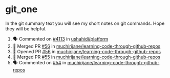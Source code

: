 # git_one
In the git summary text you will see my short notes on git commands. Hope they will be helpful.

<!--START_SECTION:activity-->
1. 🗣 Commented on [#4113](https://github.com/ushahidi/platform/issues/4113) in [ushahidi/platform](https://github.com/ushahidi/platform)
2. 🎉 Merged PR [#56](https://github.com/muchirijane/learning-code-through-github-repos/pull/56) in [muchirijane/learning-code-through-github-repos](https://github.com/muchirijane/learning-code-through-github-repos)
3. 💪 Opened PR [#56](https://github.com/muchirijane/learning-code-through-github-repos/pull/56) in [muchirijane/learning-code-through-github-repos](https://github.com/muchirijane/learning-code-through-github-repos)
4. 🎉 Merged PR [#55](https://github.com/muchirijane/learning-code-through-github-repos/pull/55) in [muchirijane/learning-code-through-github-repos](https://github.com/muchirijane/learning-code-through-github-repos)
5. 🗣 Commented on [#54](https://github.com/muchirijane/learning-code-through-github-repos/issues/54) in [muchirijane/learning-code-through-github-repos](https://github.com/muchirijane/learning-code-through-github-repos)
<!--END_SECTION:activity-->
